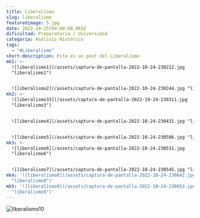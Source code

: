 ```yaml
---
title: Liberalismo
slug: liberalismo
featuredimage: 5.jpg
date: 2022-10-25T04:00:08.065Z
dificultad: Preparatoria / Universidad
categoria: Análisis Histórico
tags:
  - "#Liberalismo"
short-description: E﻿ste es un post del Liberalismo
mk1: >-
  ![liberalismo1](/assets/captura-de-pantalla-2022-10-24-230212.jpg
  "liberalismo1")


  ![liberalismo2](/assets/captura-de-pantalla-2022-10-24-230244.jpg "liberalismo2")
mk2: >-
  ![liberalismo33](/assets/captura-de-pantalla-2022-10-24-230311.jpg
  "liberalismo3")


  ![liberalismo4](/assets/captura-de-pantalla-2022-10-24-230431.jpg "liberalismo4")


  ![liberalismo5](/assets/captura-de-pantalla-2022-10-24-230506.jpg "liberalismo5")
mk3: >-
  ![liberalismo6](/assets/captura-de-pantalla-2022-10-24-230531.jpg
  "liberalismo6")


  ![liberalismo7](/assets/captura-de-pantalla-2022-10-24-230545.jpg "liberalismo7")
mk4: '![liberalismo8](/assets/captura-de-pantalla-2022-10-24-230642.jpg
  "liberalismo8")'
mk5: '![liberalismo9](/assets/captura-de-pantalla-2022-10-24-230653.jpg
  "liberalismo9")'
---
```

![liberalismo10](/assets/captura-de-pantalla-2022-10-24-230704.jpg "liberalismo10")